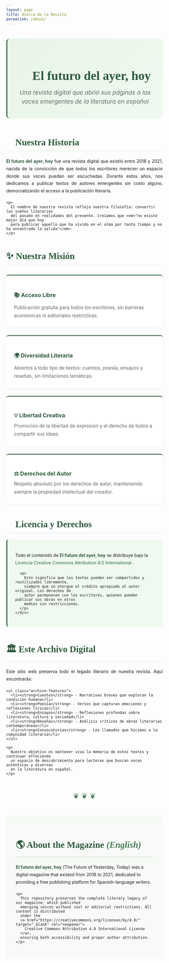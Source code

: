 ```yaml
---
layout: page
title: Acerca de la Revista
permalink: /about/
---
```


<div class="about-hero">
  <h1>📖 El futuro del ayer, hoy</h1>
  <p class="hero-subtitle">Una revista digital que abrió sus páginas a las voces emergentes de la literatura en español</p>
</div>

<div class="about-content">
  <section class="about-section">
    <h2>🌟 Nuestra Historia</h2>
    <p>
      <strong>El futuro del ayer, hoy</strong> fue una revista digital que existió entre 2018 y 2021, 
      nacida de la convicción de que todos los escritores merecen un espacio donde sus voces puedan 
      ser escuchadas. Durante estos años, nos dedicamos a publicar textos de autores emergentes 
      sin costo alguno, democratizando el acceso a la publicación literaria.
    </p>
    
    <p>
      El nombre de nuestra revista refleja nuestra filosofía: convertir los sueños literarios 
      del pasado en realidades del presente. Creíamos que <em>"no existe mejor día que hoy 
      para publicar aquello que ha vivido en el alma por tanto tiempo y no ha encontrado la salida"</em>.
    </p>
  </section>

  <section class="about-section">
    <h2>✨ Nuestra Misión</h2>
    <div class="mission-grid">
      <div class="mission-item">
        <h3>📚 Acceso Libre</h3>
        <p>Publicación gratuita para todos los escritores, sin barreras económicas ni editoriales restrictivas.</p>
      </div>
      <div class="mission-item">
        <h3>🌍 Diversidad Literaria</h3>
        <p>Abiertos a todo tipo de textos: cuentos, poesía, ensayos y reseñas, sin limitaciones temáticas.</p>
      </div>
      <div class="mission-item">
        <h3>💡 Libertad Creativa</h3>
        <p>Promoción de la libertad de expresión y el derecho de todos a compartir sus ideas.</p>
      </div>
      <div class="mission-item">
        <h3>⚖️ Derechos del Autor</h3>
        <p>Respeto absoluto por los derechos de autor, manteniendo siempre la propiedad intelectual del creador.</p>
      </div>
    </div>
  </section>

  <section class="about-section">
    <h2>📜 Licencia y Derechos</h2>
    <div class="license-info">
      <p>
        Todo el contenido de <strong>El futuro del ayer, hoy</strong> se distribuye bajo la 
        <a href="https://creativecommons.org/licenses/by/4.0/deed.es" target="_blank" rel="noopener">
          Licencia Creative Commons Attribution 4.0 International
        </a>.
      </p>
      
      <p>
        Esto significa que los textos pueden ser compartidos y reutilizados libremente, 
        siempre que se otorgue el crédito apropiado al autor original. Los derechos de 
        autor permanecen con los escritores, quienes pueden publicar sus obras en otros 
        medios sin restricciones.
      </p>
    </div>
  </section>

  <section class="about-section">
    <h2>🏛️ Este Archivo Digital</h2>
    <p>
      Este sitio web preserva todo el legado literario de nuestra revista. Aquí encontrarás:
    </p>
    
    <ul class="archive-features">
      <li><strong>Cuentos</strong> - Narrativas breves que exploran la condición humana</li>
      <li><strong>Poesía</strong> - Versos que capturan emociones y reflexiones líricas</li>
      <li><strong>Ensayos</strong> - Reflexiones profundas sobre literatura, cultura y sociedad</li>
      <li><strong>Reseñas</strong> - Análisis críticos de obras literarias contemporáneas</li>
      <li><strong>Convocatorias</strong> - Los llamados que hicimos a la comunidad literaria</li>
    </ul>
    
    <p>
      Nuestro objetivo es mantener viva la memoria de estos textos y continuar ofreciendo 
      un espacio de descubrimiento para lectores que buscan voces auténticas y diversas 
      en la literatura en español.
    </p>
  </section>

  <div class="decorative-flourish"></div>
  
  <section class="about-section english-section">
    <h2>🌎 About the Magazine <em>(English)</em></h2>
    <p>
      <strong>El futuro del ayer, hoy</strong> (The Future of Yesterday, Today) was a digital 
      magazine that existed from 2018 to 2021, dedicated to providing a free publishing 
      platform for Spanish-language writers.
    </p>
    
    <p>
      This repository preserves the complete literary legacy of our magazine, which published 
      emerging voices without cost or editorial restrictions. All content is distributed 
      under the 
      <a href="https://creativecommons.org/licenses/by/4.0/" target="_blank" rel="noopener">
        Creative Commons Attribution 4.0 International License
      </a>, 
      ensuring both accessibility and proper author attribution.
    </p>
  </section>
</div>

<style>
.about-hero {
  text-align: center;
  margin: 40px 0 60px;
  padding: 40px 20px;
  background: linear-gradient(135deg, #e8f5e8 0%, #f0f9f0 100%);
  border-radius: 12px;
  border-left: 4px solid #4a7c59;
}

.about-hero h1 {
  font-family: 'Crimson Text', serif;
  color: #2d5a3d;
  font-size: 2.5rem;
  margin-bottom: 15px;
  line-height: 1.2;
}

.hero-subtitle {
  font-size: 1.2rem;
  color: #666;
  font-style: italic;
  max-width: 600px;
  margin: 0 auto;
  line-height: 1.5;
}

.about-content {
  max-width: 800px;
  margin: 0 auto;
}

.about-section {
  margin-bottom: 50px;
  
  h2 {
    font-family: 'Crimson Text', serif;
    color: #2d5a3d;
    font-size: 1.8rem;
    margin-bottom: 20px;
    border-bottom: 2px solid #e8f5e8;
    padding-bottom: 10px;
  }
  
  p {
    line-height: 1.7;
    margin-bottom: 1.2rem;
    text-align: justify;
  }
  
  strong {
    color: #2d5a3d;
  }
  
  em {
    color: #4a7c59;
  }
  
  a {
    color: #4a7c59;
    text-decoration: none;
    font-weight: 500;
    
    &:hover {
      color: #2d5a3d;
      text-decoration: underline;
    }
  }
}

.mission-grid {
  display: grid;
  grid-template-columns: repeat(auto-fit, minmax(250px, 1fr));
  gap: 25px;
  margin: 30px 0;
}

.mission-item {
  background: white;
  padding: 25px;
  border-radius: 8px;
  box-shadow: 0 2px 10px rgba(45, 90, 61, 0.06);
  border-top: 3px solid #4a7c59;
  
  h3 {
    font-family: 'Inter', sans-serif;
    color: #2d5a3d;
    font-size: 1.1rem;
    margin-bottom: 10px;
  }
  
  p {
    color: #666;
    font-size: 0.95rem;
    margin: 0;
    text-align: left;
  }
}

.license-info {
  background: #f0f9f0;
  padding: 25px;
  border-radius: 8px;
  border-left: 4px solid #4a7c59;
  
  p {
    margin-bottom: 15px;
    text-align: left;
    
    &:last-child {
      margin-bottom: 0;
    }
  }
}

.archive-features {
  list-style: none;
  padding-left: 0;
  
  li {
    background: white;
    margin-bottom: 10px;
    padding: 15px 20px;
    border-radius: 6px;
    box-shadow: 0 1px 5px rgba(45, 90, 61, 0.06);
    position: relative;
    padding-left: 50px;
    
    &::before {
      content: "→";
      position: absolute;
      left: 20px;
      color: #4a7c59;
      font-weight: bold;
    }
    
    strong {
      color: #2d5a3d;
    }
  }
}

.english-section {
  background: #f8faf8;
  padding: 30px;
  border-radius: 8px;
  border: 1px solid #e8f5e8;
  
  h2 {
    border-bottom-color: #d0e7d0;
  }
  
  p {
    text-align: left;
  }
}

.decorative-flourish {
  text-align: center;
  color: #4a7c59;
  font-size: 1.5rem;
  margin: 50px 0;
  
  &::before {
    content: "❦ ❦ ❦";
  }
}

@media screen and (max-width: 768px) {
  .about-hero h1 {
    font-size: 2rem;
  }
  
  .hero-subtitle {
    font-size: 1.1rem;
  }
  
  .mission-grid {
    grid-template-columns: 1fr;
    gap: 20px;
  }
  
  .about-hero {
    padding: 30px 15px;
  }
}
</style>

